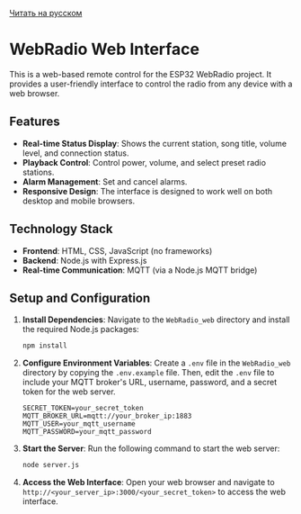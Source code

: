 [Читать на русском](README.ru.md)

# WebRadio Web Interface

This is a web-based remote control for the ESP32 WebRadio project. It provides a user-friendly interface to control the radio from any device with a web browser.

## Features

- **Real-time Status Display**: Shows the current station, song title, volume level, and connection status.
- **Playback Control**: Control power, volume, and select preset radio stations.
- **Alarm Management**: Set and cancel alarms.
- **Responsive Design**: The interface is designed to work well on both desktop and mobile browsers.

## Technology Stack

- **Frontend**: HTML, CSS, JavaScript (no frameworks)
- **Backend**: Node.js with Express.js
- **Real-time Communication**: MQTT (via a Node.js MQTT bridge)

## Setup and Configuration

1.  **Install Dependencies**:
    Navigate to the `WebRadio_web` directory and install the required Node.js packages:
    ```bash
    npm install
    ```

2.  **Configure Environment Variables**:
    Create a `.env` file in the `WebRadio_web` directory by copying the `.env.example` file. Then, edit the `.env` file to include your MQTT broker's URL, username, password, and a secret token for the web server.

    ```
    SECRET_TOKEN=your_secret_token
    MQTT_BROKER_URL=mqtt://your_broker_ip:1883
    MQTT_USER=your_mqtt_username
    MQTT_PASSWORD=your_mqtt_password
    ```

3.  **Start the Server**:
    Run the following command to start the web server:
    ```bash
    node server.js
    ```

4.  **Access the Web Interface**:
    Open your web browser and navigate to `http://<your_server_ip>:3000/<your_secret_token>` to access the web interface.
